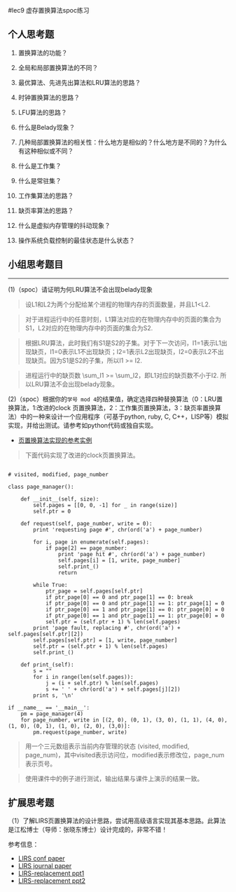 #lec9 虚存置换算法spoc练习

## 个人思考题
1. 置换算法的功能？

2. 全局和局部置换算法的不同？

3. 最优算法、先进先出算法和LRU算法的思路？

4. 时钟置换算法的思路？

5. LFU算法的思路？

6. 什么是Belady现象？

7. 几种局部置换算法的相关性：什么地方是相似的？什么地方是不同的？为什么有这种相似或不同？

8. 什么是工作集？

9. 什么是常驻集？

10. 工作集算法的思路？

11. 缺页率算法的思路？

12. 什么是虚拟内存管理的抖动现象？

13. 操作系统负载控制的最佳状态是什么状态？

## 小组思考题目

----
(1)（spoc）请证明为何LRU算法不会出现belady现象

> 设L1和L2为两个分配给某个进程的物理内存的页面数量，并且L1<L2. 

> 对于进程运行中的任意时刻，L1算法对应的在物理内存中的页面的集合为S1，L2对应的在物理内存中的页面的集合为S2. 

> 根据LRU算法，此时我们有S1是S2的子集。对于下一次访问，I1=1表示L1出现缺页，I1=0表示L1不出现缺页；I2=1表示L2出现缺页，I2=0表示L2不出现缺页。因为S1是S2的子集，所以I1 >= I2.

> 进程运行中的缺页数 \sum_I1 >= \sum_I2，即L1对应的缺页数不小于I2. 所以LRU算法不会出现belady现象。


(2)（spoc）根据你的`学号 mod 4`的结果值，确定选择四种替换算法（0：LRU置换算法，1:改进的clock 页置换算法，2：工作集页置换算法，3：缺页率置换算法）中的一种来设计一个应用程序（可基于python, ruby, C, C++，LISP等）模拟实现，并给出测试。请参考如python代码或独自实现。
 - [页置换算法实现的参考实例](https://github.com/chyyuu/ucore_lab/blob/master/related_info/lab3/page-replacement-policy.py)
 
> 下面代码实现了改进的clock页置换算法。

```

# visited, modified, page_number

class page_manager():

    def __init__(self, size):
        self.pages = [[0, 0, -1] for _ in range(size)]
        self.ptr = 0

    def request(self, page_number, write = 0):
        print 'requesting page #', chr(ord('a') + page_number)

        for i, page in enumerate(self.pages):
            if page[2] == page_number:
                print 'page hit #', chr(ord('a') + page_number)
                self.pages[i] = [1, write, page_number]
                self.print_()
                return

        while True:
            ptr_page = self.pages[self.ptr]
            if ptr_page[0] == 0 and ptr_page[1] == 0: break
            if ptr_page[0] == 0 and ptr_page[1] == 1: ptr_page[1] = 0
            if ptr_page[0] == 1 and ptr_page[1] == 0: ptr_page[0] = 0
            if ptr_page[0] == 1 and ptr_page[1] == 1: ptr_page[0] = 0
            self.ptr = (self.ptr + 1) % len(self.pages)
        print 'page fault, replacing #', chr(ord('a') + self.pages[self.ptr][2])
        self.pages[self.ptr] = [1, write, page_number]
        self.ptr = (self.ptr + 1) % len(self.pages)
        self.print_()

    def print_(self):
        s = ""
        for i in range(len(self.pages)):
            j = (i + self.ptr) % len(self.pages)
            s += ' ' + chr(ord('a') + self.pages[j][2])
        print s, '\n'

if __name__ == '__main__':
    pm = page_manager(4)
    for page_number, write in [(2, 0), (0, 1), (3, 0), (1, 1), (4, 0), (1, 0), (0, 1), (1, 0), (2, 0), (3,0)]:
        pm.request(page_number, write)
```

> 用一个三元数组表示当前内存管理的状态 (visited, modified, page_num)，其中visited表示访问位，modified表示修改位，page_num表示页号。

> 使用课件中的例子进行测试，输出结果与课件上演示的结果一致。

## 扩展思考题
（1）了解LIRS页置换算法的设计思路，尝试用高级语言实现其基本思路。此算法是江松博士（导师：张晓东博士）设计完成的，非常不错！

参考信息：

 - [LIRS conf paper](http://www.ece.eng.wayne.edu/~sjiang/pubs/papers/jiang02_LIRS.pdf)
 - [LIRS journal paper](http://www.ece.eng.wayne.edu/~sjiang/pubs/papers/jiang05_LIRS.pdf)
 - [LIRS-replacement ppt1](http://dragonstar.ict.ac.cn/course_09/XD_Zhang/(6)-LIRS-replacement.pdf)
 - [LIRS-replacement ppt2](http://www.ece.eng.wayne.edu/~sjiang/Projects/LIRS/sig02.ppt)
